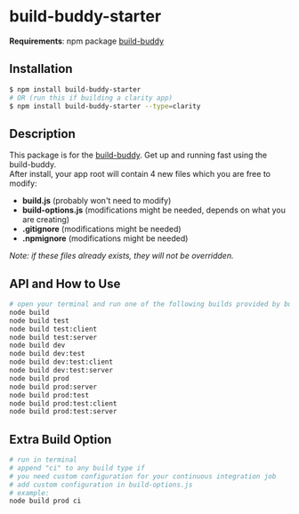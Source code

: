 # build-buddy-starter
**Requirements**: npm package [build-buddy](http://aim-npm-server/)

## Installation
```bash
$ npm install build-buddy-starter
# OR (run this if building a clarity app)
$ npm install build-buddy-starter --type=clarity
```

## Description
This package is for the [build-buddy](http://aim-npm-server/).
Get up and running fast using the build-buddy.  
After install, your app root will contain 4 new files which you are free to modify:  

* **build.js** (probably won't need to modify)
* **build-options.js** (modifications might be needed, depends on what you are creating)
* **.gitignore** (modifications might be needed)
* **.npmignore** (modifications might be needed)

*Note: if these files already exists, they will not be overridden.*

## API and How to Use
```bash
# open your terminal and run one of the following builds provided by build-buddy
node build
node build test
node build test:client
node build test:server
node build dev
node build dev:test
node build dev:test:client
node build dev:test:server
node build prod
node build prod:server
node build prod:test
node build prod:test:client
node build prod:test:server
```

## Extra Build Option
```bash
# run in terminal
# append "ci" to any build type if
# you need custom configuration for your continuous integration job
# add custom configuration in build-options.js
# example:
node build prod ci
```